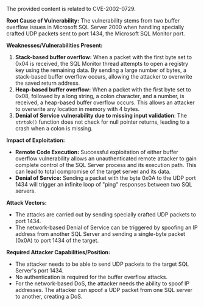 The provided content is related to CVE-2002-0729.

**Root Cause of Vulnerability:**
The vulnerability stems from two buffer overflow issues in Microsoft SQL Server 2000 when handling specially crafted UDP packets sent to port 1434, the Microsoft SQL Monitor port.

**Weaknesses/Vulnerabilities Present:**
1.  **Stack-based buffer overflow:** When a packet with the first byte set to 0x04 is received, the SQL Monitor thread attempts to open a registry key using the remaining data. By sending a large number of bytes, a stack-based buffer overflow occurs, allowing the attacker to overwrite the saved return address.
2.  **Heap-based buffer overflow:** When a packet with the first byte set to 0x08, followed by a long string, a colon character, and a number, is received, a heap-based buffer overflow occurs. This allows an attacker to overwrite any location in memory with 4 bytes.
3.  **Denial of Service vulnerability due to missing input validation**: The `strtok()` function does not check for null pointer returns, leading to a crash when a colon is missing.

**Impact of Exploitation:**
*   **Remote Code Execution:** Successful exploitation of either buffer overflow vulnerability allows an unauthenticated remote attacker to gain complete control of the SQL Server process and its execution path. This can lead to total compromise of the target server and its data.
*   **Denial of Service:** Sending a packet with the byte 0x0A to the UDP port 1434 will trigger an infinite loop of "ping" responses between two SQL servers.

**Attack Vectors:**
*   The attacks are carried out by sending specially crafted UDP packets to port 1434.
*   The network-based Denial of Service can be triggered by spoofing an IP address from another SQL Server and sending a single-byte packet (0x0A) to port 1434 of the target.

**Required Attacker Capabilities/Position:**
*   The attacker needs to be able to send UDP packets to the target SQL Server's port 1434.
*   No authentication is required for the buffer overflow attacks.
*   For the network-based DoS, the attacker needs the ability to spoof IP addresses. The attacker can spoof a UDP packet from one SQL server to another, creating a DoS.